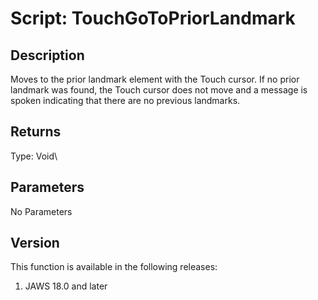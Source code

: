 # Script: TouchGoToPriorLandmark

## Description

Moves to the prior landmark element with the Touch cursor. If no prior
landmark was found, the Touch cursor does not move and a message is
spoken indicating that there are no previous landmarks.

## Returns

Type: Void\

## Parameters

No Parameters

## Version

This function is available in the following releases:

1.  JAWS 18.0 and later
